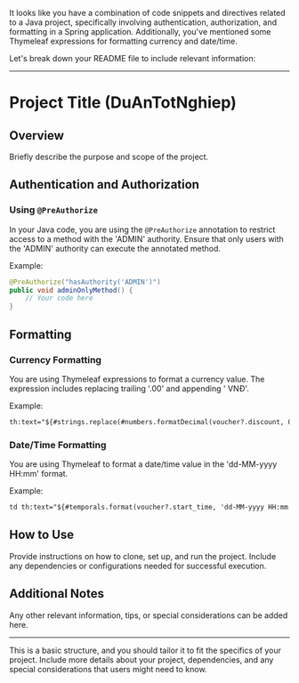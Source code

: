 It looks like you have a combination of code snippets and directives related to a Java project, specifically involving authentication, authorization, and formatting in a Spring application. Additionally, you've mentioned some Thymeleaf expressions for formatting currency and date/time.

Let's break down your README file to include relevant information:

---

# Project Title (DuAnTotNghiep)

## Overview
Briefly describe the purpose and scope of the project.

## Authentication and Authorization

### Using `@PreAuthorize`
In your Java code, you are using the `@PreAuthorize` annotation to restrict access to a method with the 'ADMIN' authority. Ensure that only users with the 'ADMIN' authority can execute the annotated method.

Example:
```java
@PreAuthorize("hasAuthority('ADMIN')")
public void adminOnlyMethod() {
    // Your code here
}
```

## Formatting

### Currency Formatting
You are using Thymeleaf expressions to format a currency value. The expression includes replacing trailing '.00' and appending ' VNĐ'.

Example:
```html
th:text="${#strings.replace(#numbers.formatDecimal(voucher?.discount, 0, 'COMMA', 2, 'POINT'), '.00', '')} + ' VNĐ'"
```

### Date/Time Formatting
You are using Thymeleaf to format a date/time value in the 'dd-MM-yyyy HH:mm' format.

Example:
```html
td th:text="${#temporals.format(voucher?.start_time, 'dd-MM-yyyy HH:mm')}"
```

## How to Use
Provide instructions on how to clone, set up, and run the project. Include any dependencies or configurations needed for successful execution.

## Additional Notes
Any other relevant information, tips, or special considerations can be added here.

---

This is a basic structure, and you should tailor it to fit the specifics of your project. Include more details about your project, dependencies, and any special considerations that users might need to know.
